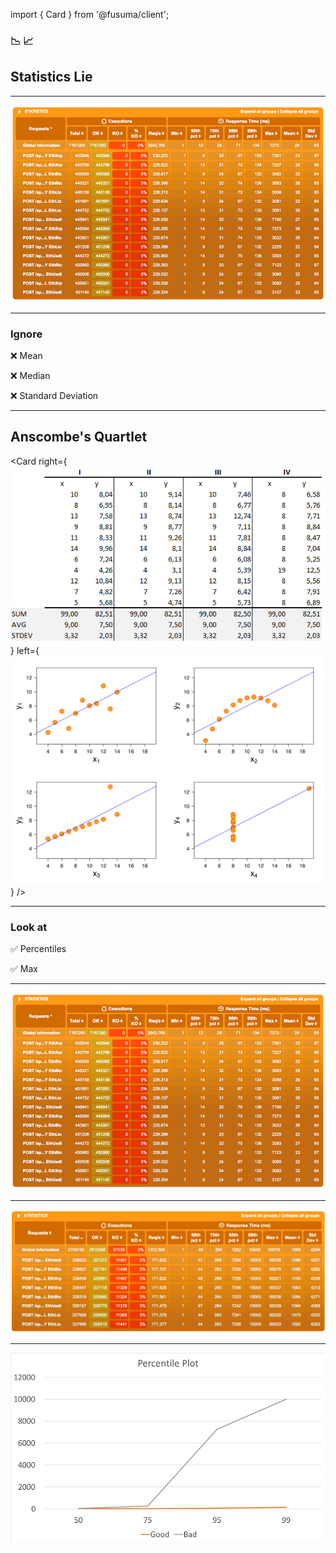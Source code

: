 import { Card } from '@fusuma/client';

### 📉 📈
## Statistics Lie

---

<img src="../static/images/us-east-result.png" alt="Performance Test Result" />

---

### Ignore

❌ Mean

❌ Median

❌ Standard Deviation

---
<!--note
    Developed by statistician Francis Anscombe
    Dataset I appears to have clean and well-fitting linear models.
    Dataset II is not distributed normally.
    In Dataset III the distribution is linear, but the calculated regression is thrown off by an outlier.
    Dataset IV shows that one outlier is enough to produce a high correlation coefficient.
-->
## Anscombe's Quartlet 

<Card
  right={<img src="../static/images/anscombe-quartlet-1.png" alt="Anscombe Quartlet - Graph" />}
  left={<img src="../static/images/anscombe-quartlet-2.png" alt="Anscombe Quartlet - Data" />}
/>

---

### Look at

✅ Percentiles 

✅ Max

---
 
<img src="../static/images/us-east-result.png" alt="Good Performance Test Result" />

---

<img src="../static/images/us-east-result-bad.png" alt="Bad Performance Test Result" />

---

<img src="../static/images/percentile-plot.png" alt="Percentile Plot" />
